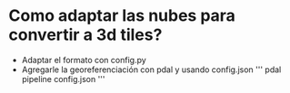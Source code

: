 # Como adaptar las nubes para convertir a 3d tiles?

* Adaptar el formato con config.py
* Agregarle la georeferenciación con pdal y usando config.json  ''' pdal pipeline config.json '''
